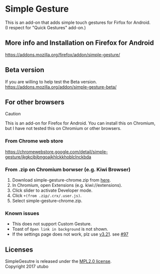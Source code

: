 # Simple Gesture
This is an add-on that adds simple touch gestures for Firfox for Android.  
(I respect for "Quick Gestures" add-on.)

## More info and Installation on Firefox for Android
https://addons.mozilla.org/firefox/addon/simple-gesture/

## Beta version
If you are willing to help test the Beta version.
https://addons.mozilla.org/addon/simple-gesture-beta/

## For other browsers
> [!CAUTION]
> This is an add-on for Firefox for Android.
> You can install this on Chromium, but I have not tested this on Chromium or other browsers.
 
### From Chrome web store
https://chromewebstore.google.com/detail/simple-gesture/jkgkcjbjbngoajkhlckkhoblclnckbda

### From .zip on Chromium borwser (e.g. Kiwi Browser)

1. Download simple-gesture-chrome.zip from [here](https://github.com/utubo/firefox-simple_gesture/releases/latest).
2. In Chromium, open Extensions (e.g. kiwi://extensions).
3. Click slider to activate Developer mode.
4. Click `+(from .zip/.crx/.user.js)`.
5. Select simple-gesture-chrome.zip.

### Known issues
- This does not support Custom Gesture.
- Toast of `Open link in background` is not shown.
- If the settings page does not work, plz use [v3.21](https://github.com/utubo/firefox-simple_gesture/releases/tag/v3.21). see [#97](https://github.com/utubo/firefox-simple_gesture/issues/97)

## Licenses
SimpleGesutre is released under the [MPL2.0 license](http://www.mozilla.org/MPL/2.0/).  
Copyright 2017 utubo  

